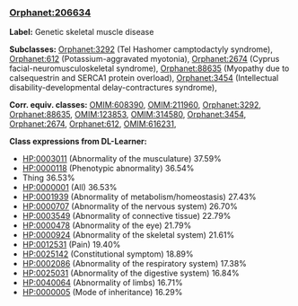 
### [Orphanet:206634](http://www.orpha.net/ORDO/Orphanet_206634)
**Label:** Genetic skeletal muscle disease

**Subclasses:** [Orphanet:3292](http://www.orpha.net/ORDO/Orphanet_3292) (Tel Hashomer camptodactyly syndrome), [Orphanet:612](http://www.orpha.net/ORDO/Orphanet_612) (Potassium-aggravated myotonia), [Orphanet:2674](http://www.orpha.net/ORDO/Orphanet_2674) (Cyprus facial-neuromusculoskeletal syndrome), [Orphanet:88635](http://www.orpha.net/ORDO/Orphanet_88635) (Myopathy due to calsequestrin and SERCA1 protein overload), [Orphanet:3454](http://www.orpha.net/ORDO/Orphanet_3454) (Intellectual disability-developmental delay-contractures syndrome), 

**Corr. equiv. classes:** [OMIM:608390](http://purl.obolibrary.org/obo/OMIM_608390), [OMIM:211960](http://purl.obolibrary.org/obo/OMIM_211960), [Orphanet:3292](http://www.orpha.net/ORDO/Orphanet_3292), [Orphanet:88635](http://www.orpha.net/ORDO/Orphanet_88635), [OMIM:123853](http://purl.obolibrary.org/obo/OMIM_123853), [OMIM:314580](http://purl.obolibrary.org/obo/OMIM_314580), [Orphanet:3454](http://www.orpha.net/ORDO/Orphanet_3454), [Orphanet:2674](http://www.orpha.net/ORDO/Orphanet_2674), [Orphanet:612](http://www.orpha.net/ORDO/Orphanet_612), [OMIM:616231](http://purl.obolibrary.org/obo/OMIM_616231), 

**Class expressions from DL-Learner:**

- [HP:0003011](http://purl.obolibrary.org/obo/HP_0003011) (Abnormality of the musculature) 37.59%
- [HP:0000118](http://purl.obolibrary.org/obo/HP_0000118) (Phenotypic abnormality) 36.54%
- Thing 36.53%
- [HP:0000001](http://purl.obolibrary.org/obo/HP_0000001) (All) 36.53%
- [HP:0001939](http://purl.obolibrary.org/obo/HP_0001939) (Abnormality of metabolism/homeostasis) 27.43%
- [HP:0000707](http://purl.obolibrary.org/obo/HP_0000707) (Abnormality of the nervous system) 26.70%
- [HP:0003549](http://purl.obolibrary.org/obo/HP_0003549) (Abnormality of connective tissue) 22.79%
- [HP:0000478](http://purl.obolibrary.org/obo/HP_0000478) (Abnormality of the eye) 21.79%
- [HP:0000924](http://purl.obolibrary.org/obo/HP_0000924) (Abnormality of the skeletal system) 21.61%
- [HP:0012531](http://purl.obolibrary.org/obo/HP_0012531) (Pain) 19.40%
- [HP:0025142](http://purl.obolibrary.org/obo/HP_0025142) (Constitutional symptom) 18.89%
- [HP:0002086](http://purl.obolibrary.org/obo/HP_0002086) (Abnormality of the respiratory system) 17.38%
- [HP:0025031](http://purl.obolibrary.org/obo/HP_0025031) (Abnormality of the digestive system) 16.84%
- [HP:0040064](http://purl.obolibrary.org/obo/HP_0040064) (Abnormality of limbs) 16.71%
- [HP:0000005](http://purl.obolibrary.org/obo/HP_0000005) (Mode of inheritance) 16.29%


